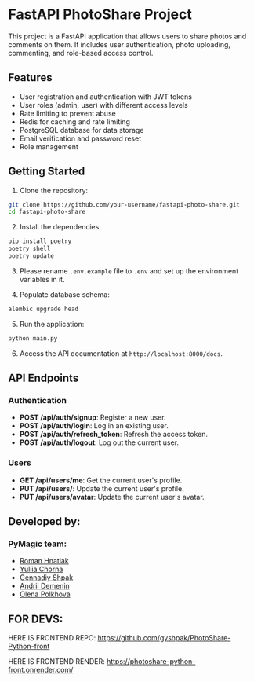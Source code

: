 # FastAPI PhotoShare Project

This project is a FastAPI application that allows users to share photos and comments on them. It includes user authentication, photo uploading, commenting, and role-based access control.

## Features

- User registration and authentication with JWT tokens
- User roles (admin, user) with different access levels
- Rate limiting to prevent abuse
- Redis for caching and rate limiting
- PostgreSQL database for data storage
- Email verification and password reset
- Role management

## Getting Started

1. Clone the repository:

```bash
git clone https://github.com/your-username/fastapi-photo-share.git
cd fastapi-photo-share
```

2. Install the dependencies:

```bash
pip install poetry
poetry shell
poetry update
```

3. Please rename `.env.example` file to `.env` and set up the environment variables in it.

4. Populate database schema:

```bash
alembic upgrade head
```

5. Run the application:

```bash
python main.py
```

6. Access the API documentation at `http://localhost:8000/docs`.

## API Endpoints

### Authentication

- **POST /api/auth/signup**: Register a new user.
- **POST /api/auth/login**: Log in an existing user.
- **POST /api/auth/refresh_token**: Refresh the access token.
- **POST /api/auth/logout**: Log out the current user.

### Users

- **GET /api/users/me**: Get the current user's profile.
- **PUT /api/users/**: Update the current user's profile.
- **PUT /api/users/avatar**: Update the current user's avatar.

## Developed by:

### PyMagic team:

- [Roman Hnatiak](https://github.com/Hnatiak)
- [Yuliia Chorna](https://github.com/YuliiaChorna1)
- [Gennadiy Shpak](https://github.com/gyshpak)
- [Andrii Demenin](https://github.com/demagoit)
- [Olena Polkhova](https://github.com/ElenaPolkhovaS)

## FOR DEVS:

HERE IS FRONTEND REPO: https://github.com/gyshpak/PhotoShare-Python-front

HERE IS FRONTEND RENDER: https://photoshare-python-front.onrender.com/

&#xa0;
